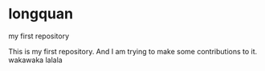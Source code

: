# longquan
my first repository

This is my first repository. And I am trying to make some contributions to it.
wakawaka
lalala
